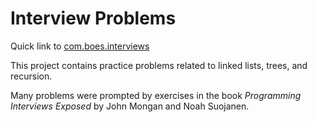 Interview Problems
==================

Quick link to [com.boes.interviews](https://github.com/boes-matt/interview-problems/tree/master/Interviews/src/com/boes/interviews)

This project contains practice problems related to linked lists, trees, and recursion.

Many problems were prompted by exercises in the book <i>Programming Interviews Exposed</i> by John Mongan and Noah Suojanen.

